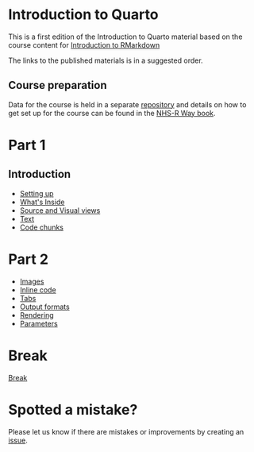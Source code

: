
# Introduction to Quarto

<!-- badges: start -->
<!-- badges: end -->

This is a first edition of the Introduction to Quarto material based on the course content for [Introduction to RMarkdown](https://github.com/nhs-r-community/rmarkdown_intro#r-markdown-from-basics-to-advanced)

The links to the published materials is in a suggested order.

## Course preparation

Data for the course is held in a separate [repository](https://github.com/nhs-r-community/intro_quarto_data) and details on how to get set up for the course can be found in the [NHS-R Way book](https://nhsrway.nhsrcommunity.com/training.html#introduction-to-quarto-course-materials).

# Part 1

## Introduction
- [Setting up](https://intro-quarto.nhsrcommunity.com/session-intro.html#/title-slide)  
- [What's Inside](https://intro-quarto.nhsrcommunity.com/session-whats-inside.html#/title-slide)  
- [Source and Visual views](https://intro-quarto.nhsrcommunity.com/session-source-visual.html#/title-slide)
- [Text](https://intro-quarto.nhsrcommunity.com/session-text.html#/title-slide)  
- [Code chunks](https://intro-quarto.nhsrcommunity.com/session-code-chunks.html#/title-slide)

# Part 2
- [Images](https://intro-quarto.nhsrcommunity.com/session-images.html#/title-slide)  
- [Inline code](https://intro-quarto.nhsrcommunity.com/session-inline-code.html#/title-slide)
- [Tabs](https://intro-quarto.nhsrcommunity.com/session-tabs.html#/title-slide)  
- [Output formats](https://intro-quarto.nhsrcommunity.com/session-output-formats.html#/title-slide)  
- [Rendering](https://intro-quarto.nhsrcommunity.com/session-rendering.html#/title-slide)
- [Parameters](https://intro-quarto.nhsrcommunity.com/session-parameters.html#/title-slide)  

# Break 

[Break](http://assets.nhsrcommunity.com/quarto-slides/session-break-slide.html#/title-slide)


# Spotted a mistake?
Please let us know if there are mistakes or improvements by creating an 
[issue](https://github.com/nhs-r-community/intro-quarto/issues).  
